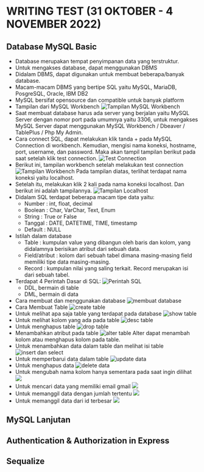 # WRITING TEST (31 OKTOBER - 4 NOVEMBER 2022)

## Database MySQL Basic 

- Database merupakan tempat penyimpanan data yang terstruktur.
- Untuk mengakses database, dapat menggunakan DBMS
- Didalam DBMS, dapat digunakan untuk membuat beberapa/banyak database.
- Macam-macam DBMS yang bertipe SQL yaitu MySQL, MariaDB, PosgreSQL, Oracle, IBM DB2
- MySQL bersifat opensource dan compatible untuk banyak platform
- Tampilan dari MySQL Workbench
  ![Tampilan MySQL Workbench](img/sql%20workbench.png)
- Saat membuat database harus ada server yang berjalan yaitu MySQL Server dengan nomor port pada umumnya yaitu 3306, untuk mengakses MySQL Server dapat menggunakan MySQL Workbench / Dbeaver / TablePlus / Php My Admin.
- Cara connect SQL, dapat melakukan klik tanda + pada MySQL Connection di workbench. Kemudian, mengisi nama koneksi, hostname, port, username, dan password. Maka akan tampil tampilan berikut pada saat setelah klik test connection.
  ![Test Connection](img/koneksi%20my%20SQL.png)
- Berikut ini, tampilan workbench setelah melakukan test connection
  ![Tampilan Workbench](img/workbench%20setelah%20test%20koneksi.png)
  Pada tampilan diatas, terlihat terdapat nama koneksi yaitu localhost.
- Setelah itu, melakukan klik 2 kali pada nama koneksi localhost. Dan berikut ini adalah tampilannya.
  ![Tampilan Localhost](img/localhost.png)
- Didalam SQL terdapat beberapa macam tipe data yaitu:
  - Number : int, float, decimal
  - Boolean : Char, VarChar, Text, Enum
  - String : True or False
  - Tanggal : DATE, DATETIME, TIME, timestamp
  - Default : NULL
- Istilah dalam database
  - Table : kumpulan value yang dibangun oleh baris dan kolom, yang didalamnya berisikan atribut dari sebuah data.
  - Field/atribut : kolom dari sebuah tabel dimana masing-masing field memiliki tipe data masing-masing.
  - Record : kumpulan nilai yang saling terkait. Record merupakan isi dari sebuah tabel.
- Terdapat 4 Perintah Dasar di SQL:
  ![Perintah SQL](img/perintah%20sql.png)
  - DDL, bermain di table
  - DML, bermain di data
- Cara membuat dan menggunakan database 
  ![membuat database](img/createnuse%20database.png)
- Cara Membuat Table
  ![create table](img/create%20table.png)
- Untuk melihat apa saja table yang terdapat pada database
  ![show table](img/melihat%20table.png)
- Untuk melihat kolom yang ada pada table
  ![desc table](img/melihat%20isi%20table.png)
- Untuk menghapus table
  ![drop table](img/drop%20table.png)
- Menambahkan atribut pada table
  ![alter table](img/menambahkan%20atribut.png)
  Alter dapat menambah kolom atau menghapus kolom pada table.
- Untuk menambahkan data dalam table dan melihat isi table
  ![insert dan select](img/menambahkan%20data.png)
- Untuk memperbarui data dalam table
  ![update data](img/update%20data.png)
- Untuk menghapus data 
  ![delete data](img/delete.png)
- Untuk mengubah nama kolom hanya sementara pada saat ingin dilihat
  ![](img/mengubah%20nama%20sementara.png)
- Untuk mencari data yang memiliki email gmail
  ![](img/like.png)
- Untuk memanggil data dengan jumlah tertentu
  ![](img/limit.png)
- Untuk memanggil data dari id terbesar
  ![](img/desc.png)


## MySQL Lanjutan
## Authentication & Authorization in Express
## Sequalize
